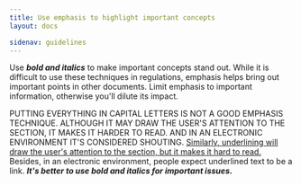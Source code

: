 ```yaml
---
title: Use emphasis to highlight important concepts
layout: docs

sidenav: guidelines
---
```









<p>Use <strong><em>bold and italics</em></strong> to make important concepts stand out. While it is difficult to use these techniques in regulations, emphasis helps bring out important points in other documents. Limit emphasis to important information, otherwise you'll dilute its impact.</p>
<p>PUTTING EVERYTHING IN CAPITAL LETTERS IS NOT A GOOD EMPHASIS TECHNIQUE. ALTHOUGH IT MAY DRAW THE USER'S ATTENTION TO THE SECTION, IT MAKES IT HARDER TO READ. AND IN AN ELECTRONIC ENVIRONMENT IT'S CONSIDERED SHOUTING. <u>Similarly, underlining will draw the user's attention to the section, but it makes it hard to read.</u> Besides, in an electronic environment, people expect underlined text to be a link. <strong><em>It's better to use bold and italics for important issues.</em></strong>
</p>
